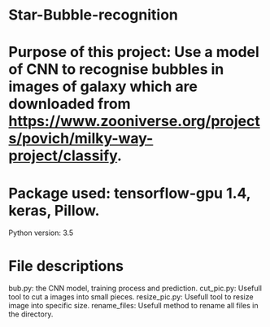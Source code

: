 # Star-Bubble-recognition
# Purpose of this project: Use a model of CNN to recognise bubbles in images of galaxy which are downloaded from https://www.zooniverse.org/projects/povich/milky-way-project/classify.
# Package used: tensorflow-gpu 1.4, keras, Pillow. 
Python version: 3.5
# File descriptions
bub.py: the CNN model, training process and prediction.
cut_pic.py: Usefull tool to cut a images into small pieces.
resize_pic.py: Usefull tool to resize image into specific size.
rename_files: Usefull method to rename all files in the directory.
